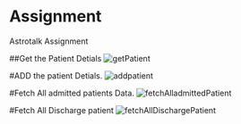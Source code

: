 # Assignment
Astrotalk Assignment

##Get the Patient Detials
![getPatient](https://user-images.githubusercontent.com/68012074/183608724-018c01dc-f221-4cd9-bd4e-26098ce3e855.png)

#ADD the patient Detials.
![addpatient](https://user-images.githubusercontent.com/68012074/183608878-53d9269f-44e7-489f-acbf-a8ae92431dc5.png)

#Fetch All admitted patients Data.
![fetchAlladmittedPatient](https://user-images.githubusercontent.com/68012074/183608994-a22332d1-85e8-4b17-84b5-e555eb287abd.png)

#Fetch All Discharge patient
![fetchAllDischargePatient](https://user-images.githubusercontent.com/68012074/183609133-a4b038c6-fc49-4367-945f-79d0799c16cb.png)
